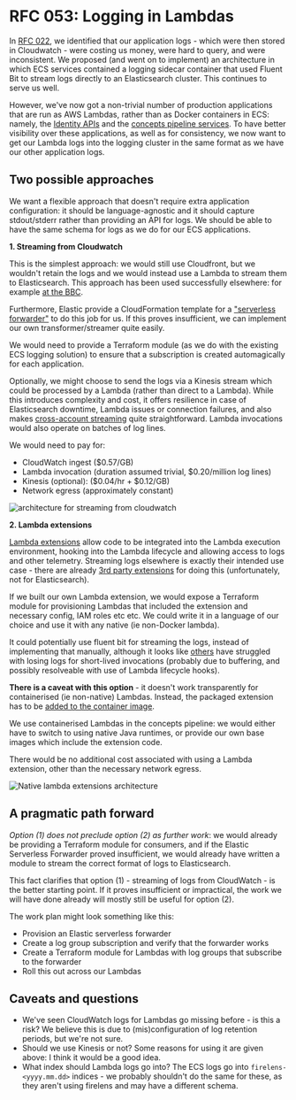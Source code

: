 # RFC 053: Logging in Lambdas

In [RFC 022](https://github.com/wellcomecollection/docs/tree/main/rfcs/022-logging), we identified that our application logs - which were then stored in Cloudwatch - were costing us money, were hard to query, and were inconsistent. We proposed (and went on to implement) an architecture in which ECS services contained a logging sidecar container that used Fluent Bit to stream logs directly to an Elasticsearch cluster. This continues to serve us well.

However, we've now got a non-trivial number of production applications that are run as AWS Lambdas, rather than as Docker containers in ECS: namely, the [Identity APIs](https://github.com/wellcomecollection/identity) and the [concepts pipeline services](https://github.com/wellcomecollection/concepts-pipeline). To have better visibility over these applications, as well as for consistency, we now want to get our Lambda logs into the logging cluster in the same format as we have our other application logs.

## Two possible approaches

We want a flexible approach that doesn't require extra application configuration: it should be language-agnostic and it should capture stdout/stderr rather than providing an API for logs. We should be able to have the same schema for logs as we do for our ECS applications.

**1. Streaming from Cloudwatch**

This is the simplest approach: we would still use Cloudfront, but we wouldn't retain the logs and we would instead use a Lambda to stream them to Elasticsearch. This approach has been used successfully elsewhere: for example [at the BBC](https://medium.com/bbc-product-technology/lambda-logs-in-elk-e4d924757249).

Furthermore, Elastic provide a CloudFormation template for a ["serverless forwarder"](https://github.com/elastic/elastic-serverless-forwarder/blob/main/docs/README-AWS.md) to do this job for us. If this proves insufficient, we can implement our own transformer/streamer quite easily.

We would need to provide a Terraform module (as we do with the existing ECS logging solution) to ensure that a subscription is created automagically for each application. 

Optionally, we might choose to send the logs via a Kinesis stream which could be processed by a Lambda (rather than direct to a Lambda). While this introduces complexity and cost, it offers resilience in case of Elasticsearch downtime, Lambda issues or connection failures, and also makes [cross-account streaming](https://docs.aws.amazon.com/AmazonCloudWatch/latest/logs/CrossAccountSubscriptions-Kinesis.html) quite straightforward. Lambda invocations would also operate on batches of log lines.

We would need to pay for:

- CloudWatch ingest ($0.57/GB)
- Lambda invocation (duration assumed trivial, $0.20/million log lines)
- Kinesis (optional): ($0.04/hr + \$0.12/GB)
- Network egress (approximately constant)

![architecture for streaming from cloudwatch](https://user-images.githubusercontent.com/4429247/203840497-cb313e4e-7fb1-4b0e-bf01-e8c81dd6c432.png)

**2. Lambda extensions**

[Lambda extensions](https://docs.aws.amazon.com/lambda/latest/dg/runtimes-extensions-api.html) allow code to be integrated into the Lambda execution environment, hooking into the Lambda lifecycle and allowing access to logs and other telemetry. Streaming logs elsewhere is exactly their intended use case - there are already [3rd party extensions](https://docs.datadoghq.com/serverless/libraries_integrations/extension/) for doing this (unfortunately, not for Elasticsearch).

If we built our own Lambda extension, we would expose a Terraform module for provisioning Lambdas that included the extension and necessary config, IAM roles etc etc. We could write it in a language of our choice and use it with any native (ie non-Docker lambda). 

It could potentially use fluent bit for streaming the logs, instead of implementing that manually, although it looks like [others](https://github.com/aws-samples/aws-lambda-extensions/pull/42) have struggled with losing logs for short-lived invocations (probably due to buffering, and possibly resolveable with use of Lambda lifecycle hooks).

**There is a caveat with this option** - it doesn't work transparently for containerised (ie non-native) Lambdas. Instead, the packaged extension has to be [added to the container image](https://docs.aws.amazon.com/lambda/latest/dg/extensions-configuration.html). 

We use containerised Lambdas in the concepts pipeline: we would either have to switch to using native Java  runtimes, or provide our own base images which include the extension code.

There would be no additional cost associated with using a Lambda extension, other than the necessary network egress.

![Native lambda extensions architecture](https://user-images.githubusercontent.com/4429247/203977301-cb6c2cdb-685e-4b62-9ef1-5396fc349b12.png)

## A pragmatic path forward

*Option (1) does not preclude option (2) as further work*: we would already be providing a Terraform module for consumers, and if the Elastic Serverless Forwarder proved insufficient, we would already have written a module to stream the correct format of logs to Elasticsearch. 

This fact clarifies that option (1) - streaming of logs from CloudWatch - is the better starting point. If it proves insufficient or impractical, the work we will have done already will mostly still be useful for option (2).

The work plan might look something like this:

- Provision an Elastic serverless forwarder
- Create a log group subscription and verify that the forwarder works
- Create a Terraform module for Lambdas with log groups that subscribe to the forwarder
- Roll this out across our Lambdas

## Caveats and questions

- We've seen CloudWatch logs for Lambdas go missing before - is this a risk? We believe this is due to (mis)configuration of log retention periods, but we're not sure.
- Should we use Kinesis or not? Some reasons for using it are given above: I think it would be a good idea.
- What index should Lambda logs go into? The ECS logs go into `firelens-<yyyy.mm.dd>` indices - we probably shouldn't do the same for these, as they aren't using firelens and may have a different schema.

